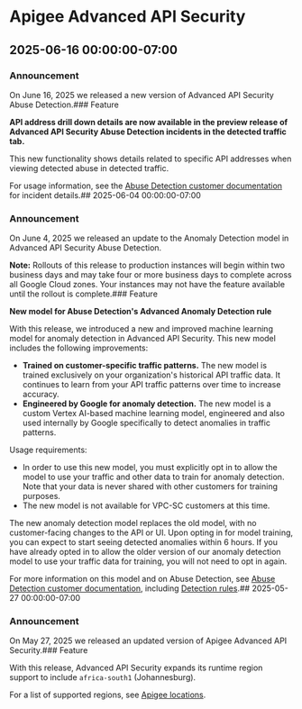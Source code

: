 # Apigee Advanced API Security

## 2025-06-16 00:00:00-07:00

### Announcement

On June 16, 2025 we released a new version of Advanced API Security Abuse Detection.### Feature

**API address drill down details are now available in the preview release of Advanced API Security Abuse Detection incidents in the detected traffic tab.**

This new functionality shows details related to specific API addresses when viewing detected abuse in detected traffic.

For usage information, see the [Abuse Detection customer documentation](https://cloud.google.com/apigee/docs/api-security/abuse-detection#incident-details) for incident details.## 2025-06-04 00:00:00-07:00

### Announcement

On June 4, 2025 we released an update to the Anomaly Detection model in Advanced API Security Abuse Detection.

**Note:** Rollouts of this release to production instances will begin within two business days and may take four or more business days to complete across all Google Cloud zones. Your instances may not have the feature available until the rollout is complete.### Feature

**New model for Abuse Detection's Advanced Anomaly Detection rule**

With this release, we introduced a new and improved machine learning model for anomaly detection in Advanced API Security. This new model includes the following improvements:

* **Trained on customer-specific traffic patterns.** The new model is trained exclusively on your organization's historical API traffic data. It continues to learn from your API traffic patterns over time to increase accuracy.
* **Engineered by Google for anomaly detection.** The new model is a custom Vertex AI-based machine learning model, engineered and also used internally by Google specifically to detect anomalies in traffic patterns.

Usage requirements:

* In order to use this new model, you must explicitly opt in to allow the model to use your traffic and other data to train for anomaly detection. Note that your data is never shared with other customers for training purposes.
* The new model is not available for VPC-SC customers at this time.

The new anomaly detection model replaces the old model, with no customer-facing changes to the API or UI. Upon opting in for model training, you can expect to start seeing detected anomalies within 6 hours. If you have already opted in to allow the older version of our anomaly detection model to use your traffic data for training, you will not need to opt in again.

For more information on this model and on Abuse Detection, see [Abuse Detection customer documentation](https://cloud.google.com/apigee/docs/api-security/abuse-detection), including [Detection rules](https://cloud.google.com/apigee/docs/api-security/detection-rules).## 2025-05-27 00:00:00-07:00

### Announcement

On May 27, 2025 we released an updated version of Apigee Advanced API Security.### Feature

With this release, Advanced API Security expands its runtime region support to include `africa-south1` (Johannesburg).

For a list of supported regions, see [Apigee locations](https://cloud.google.com/apigee/docs/locations).